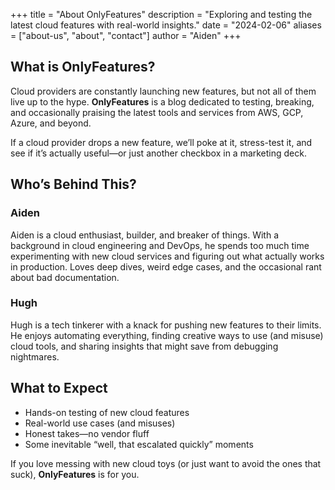 +++
title = "About OnlyFeatures"
description = "Exploring and testing the latest cloud features with real-world insights."
date = "2024-02-06"
aliases = ["about-us", "about", "contact"]
author = "Aiden"
+++

## What is OnlyFeatures?

Cloud providers are constantly launching new features, but not all of them live up to the hype. **OnlyFeatures** is a blog dedicated to testing, breaking, and occasionally praising the latest tools and services from AWS, GCP, Azure, and beyond.

If a cloud provider drops a new feature, we’ll poke at it, stress-test it, and see if it’s actually useful—or just another checkbox in a marketing deck.

## Who’s Behind This?

### **Aiden**

Aiden is a cloud enthusiast, builder, and breaker of things. With a background in cloud engineering and DevOps, he spends too much time experimenting with new cloud services and figuring out what actually works in production. Loves deep dives, weird edge cases, and the occasional rant about bad documentation.

### **Hugh**

Hugh is a tech tinkerer with a knack for pushing new features to their limits. He enjoys automating everything, finding creative ways to use (and misuse) cloud tools, and sharing insights that might save from debugging nightmares.

## What to Expect

- Hands-on testing of new cloud features
- Real-world use cases (and misuses)
- Honest takes—no vendor fluff
- Some inevitable “well, that escalated quickly” moments

If you love messing with new cloud toys (or just want to avoid the ones that suck), **OnlyFeatures** is for you.
